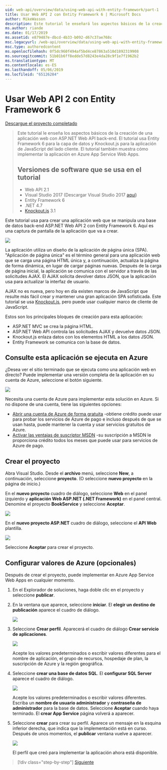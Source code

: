 ```yaml
---
uid: web-api/overview/data/using-web-api-with-entity-framework/part-1
title: Usar Web API 2 con Entity Framework 6 | Microsoft Docs
author: MikeWasson
description: Este tutorial le enseñará los aspectos básicos de la creación de una aplicación web con ASP.NET Web API back-end. Este tutorial usa Entity Framework 6 para el diseño de datos...
ms.author: riande
ms.date: 01/17/2019
ms.assetid: e879487e-dbcd-4b33-b092-d67c37ae768c
msc.legacyurl: /web-api/overview/data/using-web-api-with-entity-framework/part-1
msc.type: authoredcontent
ms.openlocfilehash: 0f5dc960f494af5bd4ce87863a510d1892319908
ms.sourcegitcommit: 51b01b6ff8edde57d8243e4da28c9f1e7f1962b2
ms.translationtype: MT
ms.contentlocale: es-ES
ms.lasthandoff: 05/06/2019
ms.locfileid: "65126284"
---
```

# <a name="using-web-api-2-with-entity-framework-6"></a>Usar Web API 2 con Entity Framework 6

[Descargue el proyecto completado](https://github.com/MikeWasson/BookService)

> Este tutorial le enseña los aspectos básicos de la creación de una aplicación web con ASP.NET Web API back-end. El tutorial usa Entity Framework 6 para la capa de datos y Knockout.js para la aplicación de JavaScript del lado cliente. El tutorial también muestra cómo implementar la aplicación en Azure App Service Web Apps.
>
> ## <a name="software-versions-used-in-the-tutorial"></a>Versiones de software que se usa en el tutorial
>
> - Web API 2.1
> - Visual Studio 2017 (Descargar Visual Studio 2017 [aquí](https://visualstudio.microsoft.com/downloads/?utm_medium=microsoft&utm_source=docs.microsoft.com&utm_campaign=button+cta&utm_content=download+vs2017))
> - Entity Framework 6
> - .NET 4.7
> - [Knockout.js](http://knockoutjs.com/) 3.1

Este tutorial usa para crear una aplicación web que se manipula una base de datos back-end ASP.NET Web API 2 con Entity Framework 6. Aquí es una captura de pantalla de la aplicación que va a crear.

[![](part-1/_static/image2.png)](part-1/_static/image1.png)

La aplicación utiliza un diseño de la aplicación de página única (SPA). "Aplicación de página única" es el término general para una aplicación web que se carga una página HTML única y, a continuación, actualiza la página de forma dinámica, en lugar de cargar páginas nuevas. Después de la carga de página inicial, la aplicación se comunica con el servidor a través de las solicitudes AJAX. El AJAX solicita devolver datos JSON, que la aplicación usa para actualizar la interfaz de usuario.

AJAX no es nueva, pero hoy en día existen marcos de JavaScript que resulte más fácil crear y mantener una gran aplicación SPA sofisticada. Este tutorial se usa [Knockout.js](http://knockoutjs.com/), pero puede usar cualquier marco de cliente de JavaScript.

Estos son los principales bloques de creación para esta aplicación:

- ASP.NET MVC se crea la página HTML.
- ASP.NET Web API controla las solicitudes AJAX y devuelve datos JSON.
- Knockout.js enlaza datos con los elementos HTML a los datos JSON.
- Entity Framework se comunica con la base de datos.

## <a name="see-this-app-running-on-azure"></a>Consulte esta aplicación se ejecuta en Azure

¿Desea ver el sitio terminado que se ejecuta como una aplicación web en directo? Puede implementar una versión completa de la aplicación en su cuenta de Azure, seleccione el botón siguiente.

[![](http://azuredeploy.net/deploybutton.png)](https://azuredeploy.net/?WT.mc_id=deploy_azure_aspnet&repository=https://github.com/tfitzmac/BookService)

Necesita una cuenta de Azure para implementar esta solución en Azure. Si no dispone de una cuenta, tiene las siguientes opciones:

- [Abrir una cuenta de Azure de forma gratuita](https://azure.microsoft.com/pricing/free-trial/?WT.mc_id=A443DD604) -obtiene crédito puede usar para probar los servicios de Azure de pago e incluso después de que se usan hasta, puede mantener la cuenta y usar servicios gratuitos de Azure.
- [Activar las ventajas de suscriptor MSDN](https://azure.microsoft.com/pricing/member-offers/msdn-benefits-details/?WT.mc_id=A443DD604) -su suscripción a MSDN le proporciona crédito todos los meses que puede usar para servicios de Azure de pago.

## <a name="create-the-project"></a>Crear el proyecto

Abra Visual Studio. Desde el **archivo** menú, seleccione **New**, a continuación, seleccione **proyecto**. (O seleccione **nuevo proyecto** en la página de inicio.)

En el **nuevo proyecto** cuadro de diálogo, seleccione **Web** en el panel izquierdo y **aplicación Web ASP.NET (.NET Framework)** en el panel central. Denomine el proyecto **BookService** y seleccione **Aceptar**.

[![](part-1/_static/image11.png)](part-1/_static/image11.png)

En el **nuevo proyecto ASP.NET** cuadro de diálogo, seleccione el **API Web** plantilla.

[![](part-1/_static/image12.png)](part-1/_static/image12.png)

Seleccione **Aceptar** para crear el proyecto.

## <a name="configure-azure-settings-optional"></a>Configurar valores de Azure (opcionales)

Después de crear el proyecto, puede implementar en Azure App Service Web Apps en cualquier momento. 

1. En el Explorador de soluciones, haga doble clic en el proyecto y seleccione **publicar**.

2. En la ventana que aparece, seleccione **iniciar**. El **elegir un destino de publicación** aparece el cuadro de diálogo.

   [![](part-1/_static/image14.png)](part-1/_static/image14.png)

3. Seleccione **Crear perfil**. Aparecerá el cuadro de diálogo **Crear servicio de aplicaciones**.

   [![](part-1/_static/image15.png)](part-1/_static/image15.png)

   Acepte los valores predeterminados o escribir valores diferentes para el nombre de aplicación, el grupo de recursos, hospedaje de plan, la suscripción de Azure y la región geográfica. 

4. Seleccione **crear una base de datos SQL**. El **configurar SQL Server** aparece el cuadro de diálogo. 

   [![](part-1/_static/image16.png)](part-1/_static/image16.png)

   Acepte los valores predeterminados o escribir valores diferentes. Escriba un **nombre de usuario administrador** y **contraseña de administrador** para la base de datos. Seleccione **Aceptar** cuando haya terminado. El **crear App Service** página volverá a aparecer.

5. Seleccione **crear** para crear su perfil. Aparece un mensaje en la esquina inferior derecha, que indica que la implementación está en curso. Después de unos momentos, el **publicar** ventana vuelve a aparecer.

    [![](part-1/_static/image17.png)](part-1/_static/image17.png)
   
    El perfil que creó para implementar la aplicación ahora está disponible. 

> [!div class="step-by-step"]
> [Siguiente](part-2.md)
